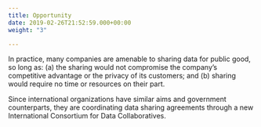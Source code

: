 ```yaml
---
title: Opportunity
date: 2019-02-26T21:52:59.000+00:00
weight: "3"

---
```

In practice, many companies are amenable to sharing data for public good, so long as: (a) the sharing would not compromise the company’s competitive advantage or the privacy of its customers; and (b) sharing would require no time or resources on their part.

Since international organizations have similar aims and government counterparts, they are coordinating data sharing agreements through a new International Consortium for Data Collaboratives.